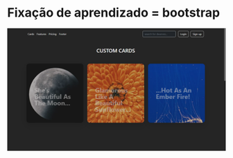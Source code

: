 # Fixação de aprendizado = bootstrap

<div align="center">

![Design preview for the NFT preview card component coding challenge](images/CONTRABANDO%20DE%20PIGMEUS!%20-%20Google%20Chrome%2005_08_2022%2022_31_34.png)

</div>
